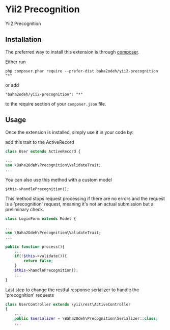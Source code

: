 Yii2 Precognition
=================
Yii2 Precognition

Installation
------------

The preferred way to install this extension is through [composer](https://getcomposer.org/download/).

Either run

```
php composer.phar require --prefer-dist baha2odeh/yii2-precognition "*"
```

or add

```
"baha2odeh/yii2-precognition": "*"
```

to the require section of your `composer.json` file.


Usage
-----

Once the extension is installed, simply use it in your code by:

add this trait to the ActiveRecord 

```php
class User extends ActiveRecord {

...
use \Baha2Odeh\Precognition\ValidateTrait;
...

```

You can also use this method with a custom model 

`$this->handlePrecognition();`

This method stops request processing if there are no errors and the request is a 'precognition' request, meaning it's not an actual submission but a preliminary check.
```php
class LoginForm extends Model {

...
use \Baha2Odeh\Precognition\ValidateTrait;
...

public function process(){
    ...
    if(!$this->validate()){
        return false;
    }
    $this->handlePrecognition();
    ...
}

```


Last step to change the restful response serializer to handle the 'precognition' requests
```php
class UserController extends \yii\rest\ActiveController
{
    ...
    public $serializer = \Baha2Odeh\Precognition\Serializer::class;
    ...
```
